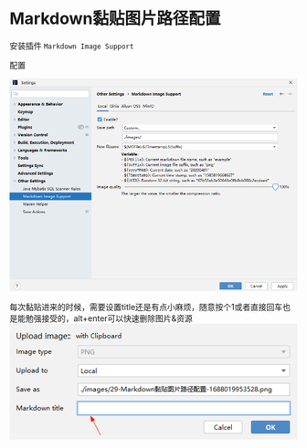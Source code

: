 # Markdown黏贴图片路径配置

安装插件 `Markdown Image Support`

配置

![](./images/29-Markdown黏贴图片路径配置-1688019823386.png)

每次黏贴进来的时候，需要设置title还是有点小麻烦，随意按个1或者直接回车也是能勉强接受的，alt+enter可以快速删除图片&资源
![](./images/29-Markdown黏贴图片路径配置-1688019985338.png)

